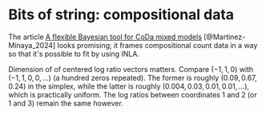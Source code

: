 #  Bits of string: compositional data

The article [A flexible Bayesian tool for CoDa mixed models](https://link.springer.com/article/10.1007/s11222-024-10427-3) [@Martinez-Minaya_2024] looks promising; it frames compositional count data in a way so that it's possible to fit by using INLA. 

Dimension of of centered log ratio vectors matters. Compare $(-1, 1, 0)$ with
$(-1, 1, 0, 0, \ldots)$  (a hundred zeros repeated). The former is roughly
$(0.09, 0.67, 0.24)$ in the simplex, while the latter is roughly 
$(0.004, 0.03, 0.01, 0.01, \ldots)$, which is practically uniform. The log 
ratios between coordinates 1 and 2 (or 1 and 3) remain the same however.



